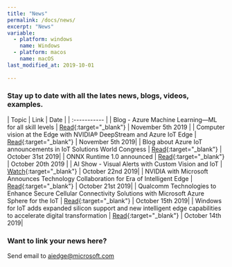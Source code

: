 ```yaml
---
title: "News"
permalink: /docs/news/
excerpt: "News"
variable:
  - platform: windows
    name: Windows
  - platform: macos
    name: macOS
last_modified_at: 2019-10-01
       
---
```


### Stay up to date with all the lates news, blogs, videos, examples.

| Topic | Link | Date |
| :----------- |
| Blog - Azure Machine Learning—ML for all skill levels | [Read](https://azure.microsoft.com/en-us/blog/azure-machine-learning-ml-for-all-skill-levels/){:target="_blank"} | November 5th 2019 |
| Computer vision at the Edge with NVIDIA® DeepStream and Azure IoT Edge | [Read](https://techcommunity.microsoft.com/t5/Internet-of-Things/Computer-vision-at-the-Edge-with-NVIDIA-DeepStream-and-Azure-IoT/ba-p/984607){:target="_blank"} | November 5th 2019|
| Blog about Azure IoT announcements in IoT Solutions World Congress | [Read](https://blogs.microsoft.com/blog/2019/10/28/unlocking-opportunities-in-the-next-frontier-of-iot/){:target="_blank"} | October 31st 2019|
| ONNX Runtime 1.0 announced | [Read](https://cloudblogs.microsoft.com/opensource/2019/10/30/announcing-onnx-runtime-1-0/){:target="_blank"} | October 20th 2019 |
| AI Show - Visual Alerts with Custom Vision and IoT | [Watch](https://channel9.msdn.com/Shows/AI-Show/Visual-Alerts-with-Custom-Vision-and-IoT){:target="_blank"} | October 22nd 2019|
| NVIDIA with Microsoft Announces Technology Collaboration for Era of Intelligent Edge | [Read](https://nvidianews.nvidia.com/news/nvidia-with-microsoft-announces-technology-collaboration-for-era-of-intelligent-edge){:target="_blank"} | October 21st 2019|
| Qualcomm Technologies to Enhance Secure Cellular Connectivity Solutions with Microsoft Azure Sphere for the IoT | [Read](https://www.qualcomm.com/news/releases/2019/10/15/qualcomm-technologies-enhance-secure-cellular-connectivity-solutions){:target="_blank"} | October 15th 2019|
| Windows for IoT adds expanded silicon support and new intelligent edge capabilities to accelerate digital transformation | [Read](https://blogs.windows.com/windowsexperience/2019/10/14/windows-for-iot-adds-expanded-silicon-support-and-new-intelligent-edge-capabilities-to-accelerate-digital-transformation/#Joj4FGIuuAITUSBk.97){:target="_blank"} | October 14th 2019|

### Want to link your news here?

Send email to [aiedge@microsoft.com](mailto:aiedge@microsoft.com)
